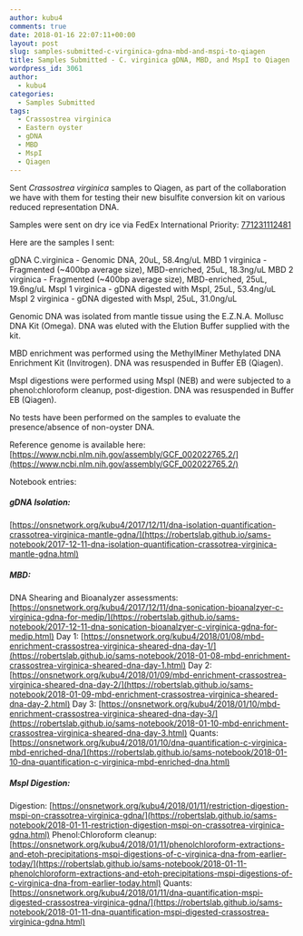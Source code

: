 ```yaml
---
author: kubu4
comments: true
date: 2018-01-16 22:07:11+00:00
layout: post
slug: samples-submitted-c-virginica-gdna-mbd-and-mspi-to-qiagen
title: Samples Submitted - C. virginica gDNA, MBD, and MspI to Qiagen
wordpress_id: 3061
author:
  - kubu4
categories:
  - Samples Submitted
tags:
  - Crassostrea virginica
  - Eastern oyster
  - gDNA
  - MBD
  - MspI
  - Qiagen
---
```


Sent _Crassostrea virginica_ samples to Qiagen, as part of the collaboration we have with them for testing their new bisulfite conversion kit on various reduced representation DNA.

Samples were sent on dry ice via FedEx International Priority: [771231112481](https://www.fedex.com/apps/fedextrack/?action=track&tracknumbers=771231112481&clienttype=ivother)

Here are the samples I sent:

gDNA C.virginica - Genomic DNA, 20uL, 58.4ng/uL
MBD 1 virginica - Fragmented (~400bp average size), MBD-enriched, 25uL, 18.3ng/uL
MBD 2 virginica - Fragmented (~400bp average size), MBD-enriched, 25uL, 19.6ng/uL
MspI 1  virginica - gDNA digested with MspI, 25uL, 53.4ng/uL
MspI 2 virginica - gDNA digested with MspI, 25uL, 31.0ng/uL

Genomic DNA was isolated from mantle tissue using the E.Z.N.A. Mollusc DNA Kit (Omega). DNA was eluted with the Elution Buffer supplied with the kit.

MBD enrichment was performed using the MethylMiner Methylated DNA Enrichment Kit (Invitrogen). DNA was resuspended in Buffer EB (Qiagen).

MspI digestions were performed using MspI (NEB) and were subjected to a phenol:chloroform cleanup, post-digestion. DNA was resuspended in Buffer EB (Qiagen).

No tests have been performed on the samples to evaluate the presence/absence of non-oyster DNA.

Reference genome is available here: [https://www.ncbi.nlm.nih.gov/assembly/GCF_002022765.2/](https://www.ncbi.nlm.nih.gov/assembly/GCF_002022765.2/)

Notebook entries:



##### gDNA Isolation:



[https://onsnetwork.org/kubu4/2017/12/11/dna-isolation-quantification-crassotrea-virginica-mantle-gdna/](https://robertslab.github.io/sams-notebook/2017-12-11-dna-isolation-quantification-crassotrea-virginica-mantle-gdna.html)



##### MBD:



DNA Shearing and Bioanalyzer assessments: [https://onsnetwork.org/kubu4/2017/12/11/dna-sonication-bioanalzyer-c-virginica-gdna-for-medip/](https://robertslab.github.io/sams-notebook/2017-12-11-dna-sonication-bioanalzyer-c-virginica-gdna-for-medip.html)
Day 1: [https://onsnetwork.org/kubu4/2018/01/08/mbd-enrichment-crassostrea-virginica-sheared-dna-day-1/](https://robertslab.github.io/sams-notebook/2018-01-08-mbd-enrichment-crassostrea-virginica-sheared-dna-day-1.html)
Day 2: [https://onsnetwork.org/kubu4/2018/01/09/mbd-enrichment-crassostrea-virginica-sheared-dna-day-2/](https://robertslab.github.io/sams-notebook/2018-01-09-mbd-enrichment-crassostrea-virginica-sheared-dna-day-2.html)
Day 3: [https://onsnetwork.org/kubu4/2018/01/10/mbd-enrichment-crassostrea-virginica-sheared-dna-day-3/](https://robertslab.github.io/sams-notebook/2018-01-10-mbd-enrichment-crassostrea-virginica-sheared-dna-day-3.html)
Quants: [https://onsnetwork.org/kubu4/2018/01/10/dna-quantification-c-virginica-mbd-enriched-dna/](https://robertslab.github.io/sams-notebook/2018-01-10-dna-quantification-c-virginica-mbd-enriched-dna.html)



##### MspI Digestion:



Digestion: [https://onsnetwork.org/kubu4/2018/01/11/restriction-digestion-mspi-on-crassotrea-virginica-gdna/](https://robertslab.github.io/sams-notebook/2018-01-11-restriction-digestion-mspi-on-crassotrea-virginica-gdna.html)
Phenol:Chloroform cleanup: [https://onsnetwork.org/kubu4/2018/01/11/phenolchloroform-extractions-and-etoh-precipitations-mspi-digestions-of-c-virginica-dna-from-earlier-today/](https://robertslab.github.io/sams-notebook/2018-01-11-phenolchloroform-extractions-and-etoh-precipitations-mspi-digestions-of-c-virginica-dna-from-earlier-today.html)
Quants: [https://onsnetwork.org/kubu4/2018/01/11/dna-quantification-mspi-digested-crassostrea-virginica-gdna/](https://robertslab.github.io/sams-notebook/2018-01-11-dna-quantification-mspi-digested-crassostrea-virginica-gdna.html)
